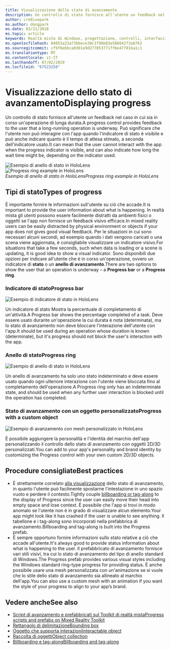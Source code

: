 ```yaml
---
title: Visualizzazione dello stato di avanzamento
description: Un controllo di stato fornisce all'utente un feedback nel caso in cui sia in corso un'operazione di lunga durata.
author: cre8ivepark
ms.author: dongpark
ms.date: 03/21/2018
ms.topic: article
keywords: Realtà mista di Windows, progettazione, controlli, interfaccia utente, UX
ms.openlocfilehash: 84853a23a73bbece30c1f96b83e586642f3ab762
ms.sourcegitcommit: cf9f8ebbca0301e9d277853771ff6e47701ba1c1
ms.translationtype: MT
ms.contentlocale: it-IT
ms.lasthandoff: 07/02/2019
ms.locfileid: "67523258"
---
```

# <a name="displaying-progress"></a><span data-ttu-id="f800e-104">Visualizzazione dello stato di avanzamento</span><span class="sxs-lookup"><span data-stu-id="f800e-104">Displaying progress</span></span>

<span data-ttu-id="f800e-105">Un controllo di stato fornisce all'utente un feedback nel caso in cui sia in corso un'operazione di lunga durata.</span><span class="sxs-lookup"><span data-stu-id="f800e-105">A progress control provides feedback to the user that a long-running operation is underway.</span></span> <span data-ttu-id="f800e-106">Può significare che l'utente non può interagire con l'app quando l'indicatore di stato è visibile e può anche indicare quanto è il tempo di attesa stimato, a seconda dell'indicatore usato.</span><span class="sxs-lookup"><span data-stu-id="f800e-106">It can mean that the user cannot interact with the app when the progress indicator is visible, and can also indicate how long the wait time might be, depending on the indicator used.</span></span>

<span data-ttu-id="f800e-107">![Esempio di anello di stato in HoloLens](images/HoloLens2_Loader.gif)</span><span class="sxs-lookup"><span data-stu-id="f800e-107">![Progress ring example in HoloLens](images/HoloLens2_Loader.gif)</span></span><br>
<span data-ttu-id="f800e-108">*Esempio di anello di stato in HoloLens*</span><span class="sxs-lookup"><span data-stu-id="f800e-108">*Progress ring example in HoloLens*</span></span>

## <a name="types-of-progress"></a><span data-ttu-id="f800e-109">Tipi di stato</span><span class="sxs-lookup"><span data-stu-id="f800e-109">Types of progress</span></span>

<span data-ttu-id="f800e-110">È importante fornire le informazioni sull'utente su ciò che accade.</span><span class="sxs-lookup"><span data-stu-id="f800e-110">It is important to provide the user information about what is happening.</span></span> <span data-ttu-id="f800e-111">In realtà mista gli utenti possono essere facilmente distratti da ambienti fisici o oggetti se l'app non fornisce un feedback visivo efficace.</span><span class="sxs-lookup"><span data-stu-id="f800e-111">In mixed reality users can be easily distracted by physical environment or objects if your app does not gives good visual feedback.</span></span> <span data-ttu-id="f800e-112">Per le situazioni in cui sono necessari alcuni secondi, ad esempio quando i dati vengono caricati o una scena viene aggiornata, è consigliabile visualizzare un indicatore visivo.</span><span class="sxs-lookup"><span data-stu-id="f800e-112">For situations that take a few seconds, such when data is loading or a scene is updating, it is good idea to show a visual indicator.</span></span> <span data-ttu-id="f800e-113">Sono disponibili due opzioni per indicare all'utente che è in corso un'operazione, ovvero un indicatore di **stato** o un **anello di avanzamento**.</span><span class="sxs-lookup"><span data-stu-id="f800e-113">There are two options to show the user that an operation is underway – a **Progress bar** or a **Progress ring**.</span></span>

### <a name="progress-bar"></a><span data-ttu-id="f800e-114">Indicatore di stato</span><span class="sxs-lookup"><span data-stu-id="f800e-114">Progress bar</span></span>

![Esempio di indicatore di stato in HoloLens](images/640px-progressbar.jpg)

<span data-ttu-id="f800e-116">Un indicatore di stato Mostra la percentuale di completamento di un'attività.</span><span class="sxs-lookup"><span data-stu-id="f800e-116">A Progress bar shows the percentage completed of a task.</span></span> <span data-ttu-id="f800e-117">Deve essere usato durante un'operazione la cui durata è nota (determinata), ma lo stato di avanzamento non deve bloccare l'interazione dell'utente con l'app.</span><span class="sxs-lookup"><span data-stu-id="f800e-117">It should be used during an operation whose duration is known (determinate), but it's progress should not block the user's interaction with the app.</span></span>

### <a name="progress-ring"></a><span data-ttu-id="f800e-118">Anello di stato</span><span class="sxs-lookup"><span data-stu-id="f800e-118">Progress ring</span></span>

![Esempio di anello di stato in HoloLens](images/640px-progressring.jpg)

<span data-ttu-id="f800e-120">Un anello di avanzamento ha solo uno stato indeterminato e deve essere usato quando ogni ulteriore interazione con l'utente viene bloccata fino al completamento dell'operazione.</span><span class="sxs-lookup"><span data-stu-id="f800e-120">A Progress ring only has an indeterminate state, and should be used when any further user interaction is blocked until the operation has completed.</span></span>

### <a name="progress-with-a-custom-object"></a><span data-ttu-id="f800e-121">Stato di avanzamento con un oggetto personalizzato</span><span class="sxs-lookup"><span data-stu-id="f800e-121">Progress with a custom object</span></span>

![Esempio di avanzamento con mesh personalizzato in HoloLens](images/640px-progresscustom.jpg)

<span data-ttu-id="f800e-123">È possibile aggiungere la personalità e l'identità del marchio dell'app personalizzando il controllo dello stato di avanzamento con oggetti 2D/3D personalizzati.</span><span class="sxs-lookup"><span data-stu-id="f800e-123">You can add to your app's personality and brand identity by customizing the Progress control with your own custom 2D/3D objects.</span></span>

## <a name="best-practices"></a><span data-ttu-id="f800e-124">Procedure consigliate</span><span class="sxs-lookup"><span data-stu-id="f800e-124">Best practices</span></span>
* <span data-ttu-id="f800e-125">È strettamente correlato [alla visualizzazione](billboarding-and-tag-along.md) dello stato di avanzamento, in quanto l'utente può facilmente spostarne l'intestazione in uno spazio vuoto e perdere il contesto.</span><span class="sxs-lookup"><span data-stu-id="f800e-125">Tightly couple [billboarding or tag-along](billboarding-and-tag-along.md) to the display of Progress since the user can easily move their head into empty space and lose context.</span></span> <span data-ttu-id="f800e-126">È possibile che l'app si trovi in modo anomalo se l'utente non è in grado di visualizzare alcun elemento.</span><span class="sxs-lookup"><span data-stu-id="f800e-126">Your app might look like it has crashed if the user is unable to see anything.</span></span> <span data-ttu-id="f800e-127">Il tabellone e i tag-along sono incorporati nella prefabbrica di avanzamento.</span><span class="sxs-lookup"><span data-stu-id="f800e-127">Billboarding and tag-along is built into the Progress prefab.</span></span>
* <span data-ttu-id="f800e-128">È sempre opportuno fornire informazioni sullo stato relative a ciò che accade all'utente.</span><span class="sxs-lookup"><span data-stu-id="f800e-128">It's always good to provide status information about what is happening to the user.</span></span> <span data-ttu-id="f800e-129">Il prefabbricato di avanzamento fornisce vari stili visivi, tra cui lo stato di avanzamento del tipo di anello standard di Windows.</span><span class="sxs-lookup"><span data-stu-id="f800e-129">The Progress prefab provides various visual styles including the Windows standard ring-type progress for providing status.</span></span> <span data-ttu-id="f800e-130">È anche possibile usare una mesh personalizzata con un'animazione se si vuole che lo stile dello stato di avanzamento sia allineato al marchio dell'app.</span><span class="sxs-lookup"><span data-stu-id="f800e-130">You can also use a custom mesh with an animation if you want the style of your progress to align to your app’s brand.</span></span>

## <a name="see-also"></a><span data-ttu-id="f800e-131">Vedere anche</span><span class="sxs-lookup"><span data-stu-id="f800e-131">See also</span></span>
* [<span data-ttu-id="f800e-132">Script di avanzamento e prefabbricati sul Toolkit di realtà mista</span><span class="sxs-lookup"><span data-stu-id="f800e-132">Progress scripts and prefabs on Mixed Reality Toolkit</span></span>](https://github.com/microsoft/MixedRealityToolkit-Unity/tree/mrtk_development/Assets/MixedRealityToolkit.SDK/Features/UX/Prefabs/Loader)
* [<span data-ttu-id="f800e-133">Rettangolo di delimitazione</span><span class="sxs-lookup"><span data-stu-id="f800e-133">Bounding box</span></span>](app-bar-and-bounding-box.md)
* [<span data-ttu-id="f800e-134">Oggetto che supporta interazioni</span><span class="sxs-lookup"><span data-stu-id="f800e-134">Interactable object</span></span>](interactable-object.md)
* [<span data-ttu-id="f800e-135">Raccolta di oggetti</span><span class="sxs-lookup"><span data-stu-id="f800e-135">Object collection</span></span>](object-collection.md)
* [<span data-ttu-id="f800e-136">Billboarding e tag-along</span><span class="sxs-lookup"><span data-stu-id="f800e-136">Billboarding and tag-along</span></span>](billboarding-and-tag-along.md)
